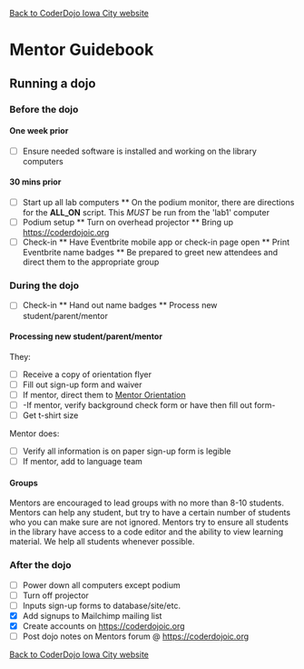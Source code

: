 [Back to CoderDojo Iowa City website](https://coderdojoic.org)
# Mentor Guidebook

## Running a dojo
### Before the dojo
#### One week prior
  - [ ] Ensure needed software is installed and working on the library computers

#### 30 mins prior
  - [ ] Start up all lab computers
  ** On the podium monitor, there are directions for the **ALL_ON** script.  This *MUST* be run from the 'lab1' computer
  - [ ] Podium setup
  ** Turn on overhead projector
  ** Bring up https://coderdojoic.org
  - [ ] Check-in
  ** Have Eventbrite mobile app or check-in page open
  ** Print Eventbrite name badges
  ** Be prepared to greet new attendees and direct them to the appropriate group

### During the dojo
  - [ ] Check-in
  ** Hand out name badges
  ** Process new student/parent/mentor

#### Processing new student/parent/mentor
They:
  - [ ] Receive a copy of orientation flyer
  - [ ] Fill out sign-up form and waiver
  - [ ] If mentor, direct them to [Mentor Orientation](Mentor_Orientation.md)
  - [ ] -If mentor, verify background check form or have then fill out form-
  - [ ] Get t-shirt size

Mentor does:
  - [ ] Verify all information is on paper sign-up form is legible
  - [ ] If mentor, add to language team

#### Groups
Mentors are encouraged to lead groups with no more than 8-10 students.  Mentors can help any student, but try to have a certain number of students who you can make sure are not ignored.  Mentors try to ensure all students in the library have access to a code editor and the ability to view learning material.  We help all students whenever possible.

### After the dojo
  - [ ] Power down all computers except podium
  - [ ] Turn off projector
  - [ ] Inputs sign-up forms to database/site/etc.
  - [x] Add signups to Mailchimp mailing list
  - [x] Create accounts on https://coderdojoic.org
  - [ ] Post dojo notes on Mentors forum @ https://coderdojoic.org

[Back to CoderDojo Iowa City website](https://coderdojoic.org)